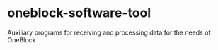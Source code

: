 # oneblock-software-tool
Auxiliary programs for receiving and processing data for the needs of OneBlock
